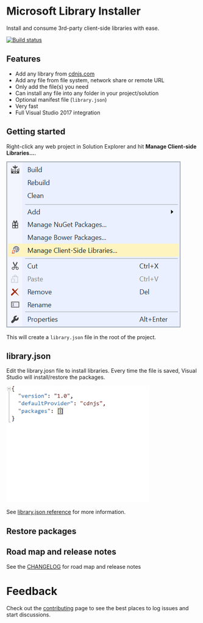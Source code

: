 # Microsoft Library Installer

Install and consume 3rd-party client-side libraries with ease.

[![Build status](https://ci.appveyor.com/api/projects/status/vc2ixijbk1ak780e?svg=true)](https://ci.appveyor.com/project/madskristensen/libraryinstaller)

## Features

- Add any library from [cdnjs.com](https://cdnjs.com/)
- Add any file from file system, network share or remote URL
- Only add the file(s) you need
- Can install any file into any folder in your project/solution
- Optional manifest file (`library.json`)
- Very fast
- Full Visual Studio 2017 integration

## Getting started
Right-click any web project in Solution Explorer and hit **Manage Client-side Libraries...**.

![Context menu](art/context-menu-project.png)

This will create a `library.json` file in the root of the project.

## library.json
Edit the library.josn file to install libraries. Every time the file is saved, Visual Studio will install/restore the packages.

![library.json](art/library.json%20typing.gif)

See [library.json reference](https://github.com/aspnet/LibraryInstaller/wiki/library.json-reference) for more information.

## Restore packages

## Road map and release notes
See the [CHANGELOG](CHANGELOG.md) for road map and release notes

# Feedback

Check out the [contributing](.github/CONTRIBUTING.md) page to see the best places to log issues and start discussions.